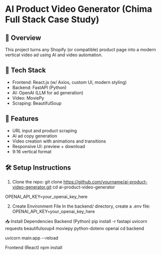 # AI Product Video Generator (Chima Full Stack Case Study)

## 🎯 Overview
This project turns any Shopify (or compatible) product page into a modern vertical video ad using AI and video automation.

## 🧱 Tech Stack
- Frontend: React.js (w/ Axios, custom UI, modern styling)
- Backend: FastAPI (Python)
- AI: OpenAI (LLM for ad generation)
- Video: MoviePy
- Scraping: BeautifulSoup

## 🚀 Features
- URL input and product scraping
- AI ad copy generation
- Video creation with animations and transitions
- Responsive UI: preview + download
- 9:16 vertical format

## 🛠️ Setup Instructions

1. Clone the repo:
git clone https://github.com/yourname/ai-product-video-generator.git
cd ai-product-video-generator

OPENAI_API_KEY=your_openai_key_here

2. Create Environment File
In the backend/ directory, create a .env file:
OPENAI_API_KEY=your_openai_key_here

📥 Install Dependencies
Backend (Python)
pip install -r 
fastapi
uvicorn
requests
beautifulsoup4
moviepy
python-dotenv
openai
cd backend

uvicorn main:app --reload


Frontend (React)
npm install

